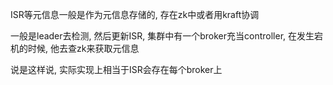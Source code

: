 ISR等元信息一般是作为元信息存储的, 存在zk中或者用kraft协调

一般是leader去检测, 然后更新ISR, 集群中有一个broker充当controller, 在发生宕机的时候, 他去查zk来获取元信息

说是这样说, 实际实现上相当于ISR会存在每个broker上

